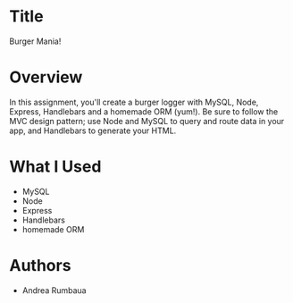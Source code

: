 # Title
Burger Mania!

# Overview
In this assignment, you'll create a burger logger with MySQL, Node, Express, Handlebars and a homemade ORM (yum!). Be sure to follow the MVC design pattern; use Node and MySQL to query and route data in your app, and Handlebars to generate your HTML.

# What I Used
* MySQL
* Node
* Express
* Handlebars
* homemade ORM

# Authors
* Andrea Rumbaua
